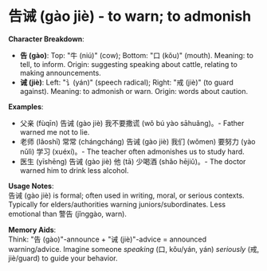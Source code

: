 # **告诫 (gào jiè) - to warn; to admonish**

**Character Breakdown**:  
- **告 (gào)**: Top: "牛 (niú)" (cow); Bottom: "口 (kǒu)" (mouth). Meaning: to tell, to inform. Origin: suggesting speaking about cattle, relating to making announcements.  
- **诫 (jiè)**: Left: "讠(yán)" (speech radical); Right: "戒 (jiè)" (to guard against). Meaning: to admonish or warn. Origin: words about caution.

**Examples**:  
- 父亲 (fùqīn) 告诫 (gào jiè) 我不要撒谎 (wǒ bú yào sāhuǎng)。- Father warned me not to lie.  
- 老师 (lǎoshī) 常常 (chángcháng) 告诫 (gào jiè) 我们 (wǒmen) 要努力 (yào nǔlì) 学习 (xuéxí)。- The teacher often admonishes us to study hard.  
- 医生 (yīshēng) 告诫 (gào jiè) 他 (tā) 少喝酒 (shǎo hējiǔ)。- The doctor warned him to drink less alcohol.

**Usage Notes**:  
告诫 (gào jiè) is formal; often used in writing, moral, or serious contexts. Typically for elders/authorities warning juniors/subordinates. Less emotional than 警告 (jǐnggào, warn).

**Memory Aids**:  
Think: "告 (gào)"-announce + "诫 (jiè)"-advice = announced warning/advice. Imagine someone *speaking* (口, kǒu/yán, yán) *seriously* (戒, jiè/guard) to guide your behavior.